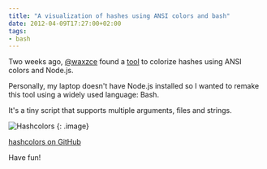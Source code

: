 ```yaml
---
title: "A visualization of hashes using ANSI colors and bash"
date: 2012-04-09T17:27:00+02:00
tags:
- bash
---
```


Two weeks ago, [@waxzce](https://twitter.com/waxzce) found a [tool](https://github.com/bengl/node-hashcolors) to colorize hashes using ANSI colors and Node.js.


Personally, my laptop doesn't have Node.js installed so I wanted to remake this tool using a widely used language: Bash.


It's a tiny script that supports multiple arguments, files and strings.


![Hashcolors]({attach}hashcolors-screenshot.png)
{: .image}


[hashcolors on GitHub](https://github.com/Kdecherf/hashcolors)


Have fun!
